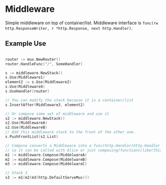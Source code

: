 # Middleware

Simple middleware on top of container/list. Middleware interface is
`func(rw http.ResponseWriter, r *http.Response, next http.Handler)`.

## Example Use

~~~ go

router := mux.NewRouter()
router.HandleFunc("/", SomeHandler)

s := middleware.NewStack()
s.Use(Middleware1)
element2 := s.Use(Middleware2)
s.Use(Middleware4)
s.UseHandler(router)

// You can modify the stack because it is a container/list
s.InsertAfter(Middleware3, element2)

// Or compose some set of middleware and use it
s2 := middleware.NewStack()
s2.Use(MiddlewareA)
s2.Use(MiddlewareB)
// Add this middleware stack to the front of the other one.
s.PushFrontList(s2.List)

// Compose converts a Middleware into a func(http.Handler)http.Handler
// so it can be called with Alice or just composing(functions(like(this))).
m1 := middleware.Compose(MiddelwareA)
m2 := middleware.Compose(MiddelwareB)
m3 := middleware.Compose(MiddelwareC)

// Stack 3
s3 := m1(m2(m3(http.DefaultServeMux)))

~~~~
